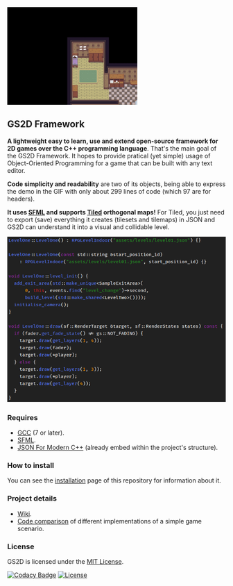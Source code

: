 <img src="assets/readme/example.gif" width=300/>

## GS2D Framework

**A lightweight easy to learn, use and extend open-source framework for 2D games
over the C++ programming language**. That's the main goal of the GS2D Framework.
It hopes to provide pratical (yet simple) usage of Object-Oriented Programming
for a game that can be built with any text editor.

**Code simplicity and readability** are two of its objects, being able to
express the demo in the GIF with only about 299 lines of code
(which 97 are for headers).

**It uses [SFML](https://www.sfml-dev.org) and supports
[Tiled](https://www.mapeditor.org/) orthogonal maps!** For Tiled, you just
need to export (save) everything it creates (tilesets and tilemaps) in JSON
and GS2D can understand it into a visual and collidable level.

![Code Example](assets/readme/code_example.png)

### Requires

- [GCC](http://gcc.gnu.org) (7 or later).
- [SFML](https://www.sfml-dev.org).
- [JSON For Modern C++](https://github.com/nlohmann/json) (already embed within the project's structure).

### How to install

You can see the
[installation](https://github.com/murilobnt/gs2d/blob/master/.github/installation/installation.md)
page of this repository for information about it.

### Project details

- [Wiki](https://github.com/murilobnt/gs2d/wiki).
- [Code comparison](https://github.com/murilobnt/gs2d/blob/master/.github/comparison.md) of different implementations of a simple game scenario.

### License

GS2D is licensed under the [MIT License](https://github.com/murilobnt/gs2d/blob/master/LICENSE).

[![Codacy Badge](https://api.codacy.com/project/badge/Grade/02e6682822d149bf8e2e0472476f41ea)](https://www.codacy.com/manual/murilobnt/gs2d?utm_source=github.com&amp;utm_medium=referral&amp;utm_content=murilobnt/gs2d&amp;utm_campaign=Badge_Grade)
[![License](https://img.shields.io/:license-MIT-blue.svg)](https://github.com/murilobnt/gs2d/blob/master/LICENSE)
